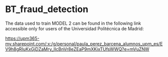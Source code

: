# BT_fraud_detection
The data used to train MODEL 2 can be found in the following link accessible only for users of the Universidad Politécnica de Madrid:

https://upm365-my.sharepoint.com/:x:/g/personal/paula_perez_barcena_alumnos_upm_es/EV9h8gRIuKxGjDZaMry_lIcBnVr8eZEaP9mXKixTUfsWWQ?e=mVuZNW

